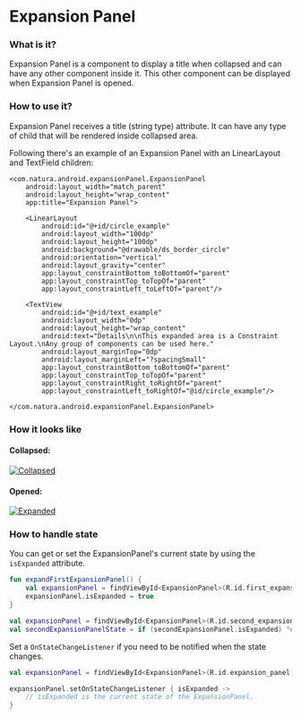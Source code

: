 # Expansion Panel

### What is it?
Expansion Panel is a component to display a title when collapsed and
can have any other component inside it. This other component can be
displayed when Expansion Panel is opened.

### How to use it?
Expansion Panel receives a title (string type) attribute. It can have
any type of child that will be rendered inside collapsed area.

Following there's an example of an Expansion Panel with an LinearLayout
and TextField children:

```android
<com.natura.android.expansionPanel.ExpansionPanel
    android:layout_width="match_parent"
    android:layout_height="wrap_content"
    app:title="Expansion Panel">

    <LinearLayout
        android:id="@+id/circle_example"
        android:layout_width="100dp"
        android:layout_height="100dp"
        android:background="@drawable/ds_border_circle"
        android:orientation="vertical"
        android:layout_gravity="center"
        app:layout_constraintBottom_toBottomOf="parent"
        app:layout_constraintTop_toTopOf="parent"
        app:layout_constraintLeft_toLeftOf="parent"/>

    <TextView
        android:id="@+id/text_example"
        android:layout_width="0dp"
        android:layout_height="wrap_content"
        android:text="Details\n\nThis expanded area is a Constraint Layout.\nAny group of components can be used here."
        android:layout_marginTop="0dp"
        android:layout_marginLeft="?spacingSmall"
        app:layout_constraintBottom_toBottomOf="parent"
        app:layout_constraintTop_toTopOf="parent"
        app:layout_constraintRight_toRightOf="parent"
        app:layout_constraintLeft_toRightOf="@id/circle_example"/>

</com.natura.android.expansionPanel.ExpansionPanel>
```
### How it looks like

#### Collapsed:
[![Collapsed](expansion_panel_collapsed.png)](https://postimg.cc/gX4JPZfR)

#### Opened:
[![Expanded](expansion_panel_opened.png)](https://postimg.cc/kR45M5mH)

### How to handle state

You can get or set the ExpansionPanel's current state by using the `isExpanded` attribute.

```kotlin
fun expandFirstExpansionPanel() {
    val expansionPanel = findViewById<ExpansionPanel>(R.id.first_expansion_panel)
    expansionPanel.isExpanded = true
}

val expansionPanel = findViewById<ExpansionPanel>(R.id.second_expansion_panel)
val secondExpansionPanelState = if (secondExpansionPanel.isExpanded) "expanded" else "collapsed"
```

Set a `OnStateChangeListener` if you need to be notified when the state changes.

```kotlin
val expansionPanel = findViewById<ExpansionPanel>(R.id.expansion_panel)

expansionPanel.setOnStateChangeListener { isExpanded ->
    // isExpanded is the current state of the ExpansionPanel.
}
```
